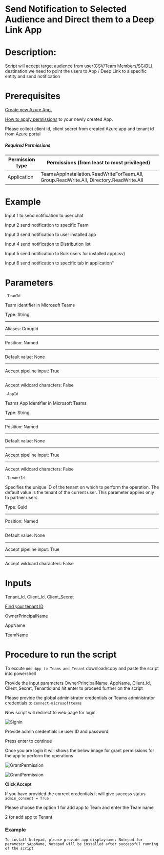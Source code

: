 # Send Notification to Selected Audience and Direct them to a Deep Link App

# Description:

Script will accept target audience from user(CSV/Team Members/SG/DL), destination we need to point the users to App / Deep Link to a specific entity and 
send notification

# Prerequisites
  
 [Create new Azure App.](https://docs.microsoft.com/en-us/graph/auth-register-app-v2)

 [How to apply permissions](https://docs.microsoft.com/en-us/graph/notifications-integration-app-registration) to your newly created App.
 
 Please collect client id, client secret from created Azure app and tenant id from Azure portal
 
##### Required Permissions
 
|Permission type	|Permissions (from least to most privileged)|
|----|----|
|Application	|TeamsAppInstallation.ReadWriteForTeam.All, Group.ReadWrite.All, Directory.ReadWrite.All|

 # Example
  Input 1 to send notification to user chat
  
  Input 2 send notification to specific Team
  
  Input 3 send notification to user installed app
  
  Input 4 send notification to Distribution list
  
  Input 5 send notification to Bulk users for installed app(csv)
  
  Input 6 send notification to specific tab in application"
   

  # Parameters
 
`-TeamId`

Team identifier in Microsoft Teams

Type:	String
***
Aliases:	GroupId
***
Position:	Named
***
Default value:	None
***
Accept pipeline input:	True
***
Accept wildcard characters:	False

`-AppId`

Teams App identifier in Microsoft Teams

Type:	String
***
Position:	Named
***
Default value:	None
***
Accept pipeline input:	True
***
Accept wildcard characters:	False

`-TenantId`

Specifies the unique ID of the tenant on which to perform the operation. The default value is the tenant of the current user. This parameter applies only to partner users.

Type:	Guid
***
Position:	Named
***
Default value:	None
***
Accept pipeline input:	True
***
Accept wildcard characters:	False
  
# Inputs
  
  Tenant_Id, Client_Id, Client_Secret
  
  [Find your tenant ID](https://docs.microsoft.com/en-us/onedrive/find-your-office-365-tenant-id#:~:text=In%20this%20article,your%20organization%20name%20or%20domain.)
  
  OwnerPrincipalName
  
  AppName
  
  TeamName
    
# Procedure to run the script
 
   To excute `Add App to Teams and Tenant` download/copy and paste the script into powershell
        
   Provide the input parameters OwnerPrincipalName, AppName, Client_Id, Client_Secret, Tenantid and hit enter to proceed further on the script
   
   Please provide the global administrator credentials or Teams administrator credentials to `Connect-microsoftteams`
        
   Now script will redirect to web page for login
        
   ![Signin](https://github.com/Geetha63/MS-Teams-Scripts/blob/master/Images/Siginin.png)
        
   Provide admin credentials i.e user ID and password 
        
   Press enter to continue
   
   Once you are login it will shows the below image for grant permissions for the app to perform the operations

 ![GrantPermission](https://github.com/Geetha63/MS-Teams-Scripts/blob/master/Images/GrantPermissions.png)	
 
 ![GrantPermission](https://github.com/Geetha63/MS-Teams-Scripts/blob/master/Images/GrantPermissions2.png)
 
 **Click Accept**

 If you have provided the correct credentials it will give success status `admin_consent = True`
 
 Please choose the option 1 for add app to Team and enter the Team name 
 
 2 for add app to Tenant

 ### Example 
 
    To install Notepad, please provide app displayname: Notepad for parameter $AppName, Notepad will be installed after successful running of the script 
    
